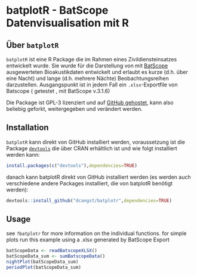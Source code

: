 # batplotR - BatScope Datenvisualisation mit R

## Über `batplotR`



`batplotR` ist eine R Package die im Rahmen eines Zivildiensteinsatzes entwickelt wurde. Sie wurde für die Darstellung von mit [BatScope](http://www.wsl.ch/dienstleistungen/produkte/software/batscope/index_DE) ausgewerteten Bioakustikdaten entwickelt und erlaubt es kurze (d.h. über  eine Nacht) und lange (d.h. mehrere Nächte) Beobachtungsreihen darzustellen. Ausgangspunkt ist in jedem Fall ein `.xlsx`-Exportfile von Batscope ( getestet , mit BatScope v.3.1.6)
    
Die Package ist GPL-3 lizenziert und auf [GitHub gehostet](https://github.com/dcangst/batplotr), kann also beliebig geforkt, weitergegeben und  verändert  werden.

## Installation

`batplotR` kann direkt von GitHub installiert werden, voraussetzung ist die Package [`devtools`](https://github.com/hadley/devtools) die über CRAN erhältlich ist und wie folgt installiert werden kann:


```r
install.packages(c("devtools"),dependencies=TRUE)
```
danach kann batplotR direkt von GitHub installiert werden (es werden auch verschiedene andere Packages installiert, die von batplotR benötigt werden):


```r
devtools::install_github("dcangst/batplotr",dependencies=TRUE)
```

## Usage

see `?batplotr` for more information on the individual functions. for simple plots run this example using a .xlsx generated by BatScope Export

```r
batScopeData <- readBatscopeXLSX()
batScopeData_sum <- sumBatscopeData()
nightPlot(batScopeData_sum)
periodPlot(batScopeData_sum)
```

